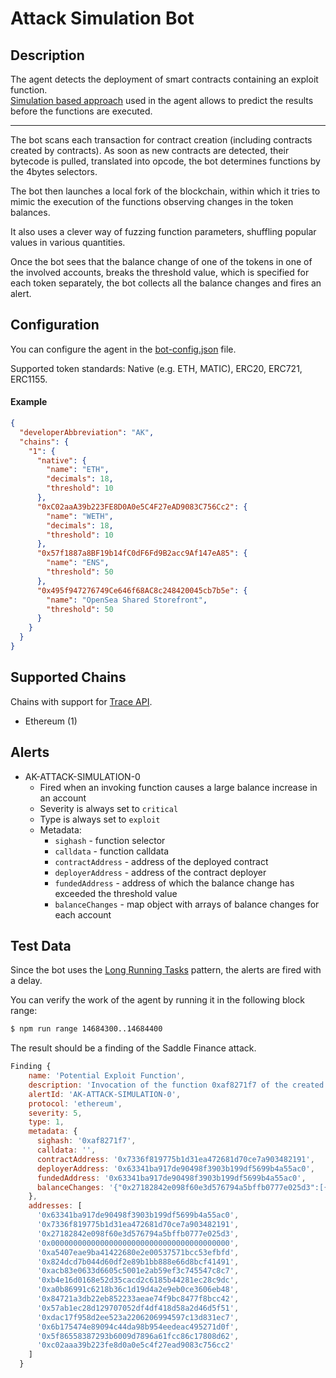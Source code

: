# Attack Simulation Bot

## Description

The agent detects the deployment of smart contracts containing an exploit function. \
[Simulation based approach](https://forta.org/blog/attack-simulation/) used in the agent
allows to predict the results before the functions are executed.

---

The bot scans each transaction for contract creation (including contracts created by contracts).
As soon as new contracts are detected, their bytecode is pulled, translated into opcode,
the bot determines functions by the 4bytes selectors.

The bot then launches a local fork of the blockchain,
within which it tries to mimic the execution of the functions
observing changes in the token balances.

It also uses a clever way of fuzzing function parameters,
shuffling popular values in various quantities.

Once the bot sees that the balance change of one of the tokens in one of the involved accounts,
breaks the threshold value,
which is specified for each token separately,
the bot collects all the balance changes and fires an alert.

## Configuration

You can configure the agent in the [bot-config.json](./bot-config.json) file.

Supported token standards: Native (e.g. ETH, MATIC), ERC20, ERC721, ERC1155.

#### Example

```json
{
  "developerAbbreviation": "AK",
  "chains": {
    "1": {
      "native": {
        "name": "ETH",
        "decimals": 18,
        "threshold": 10
      },
      "0xC02aaA39b223FE8D0A0e5C4F27eAD9083C756Cc2": {
        "name": "WETH",
        "decimals": 18,
        "threshold": 10
      },
      "0x57f1887a8BF19b14fC0dF6Fd9B2acc9Af147eA85": {
        "name": "ENS",
        "threshold": 50
      },
      "0x495f947276749Ce646f68AC8c248420045cb7b5e": {
        "name": "OpenSea Shared Storefront",
        "threshold": 50
      }
    }
  }
}
```

## Supported Chains

Chains with support for [Trace API](https://openethereum.github.io/JSONRPC-trace-module).

- Ethereum (1)

## Alerts

- AK-ATTACK-SIMULATION-0
  - Fired when an invoking function causes a large balance increase in an account
  - Severity is always set to `critical`
  - Type is always set to `exploit`
  - Metadata:
    - `sighash` - function selector
    - `calldata` - function calldata
    - `contractAddress` - address of the deployed contract
    - `deployerAddress` - address of the contract deployer
    - `fundedAddress` - address of which the balance change has exceeded the threshold value
    - `balanceChanges` - map object with arrays of balance changes for each account

## Test Data

Since the bot uses the [Long Running Tasks](https://docs.forta.network/en/latest/long-running-tasks/) pattern,
the alerts are fired with a delay.

You can verify the work of the agent by running it in the following block range:

```bash
$ npm run range 14684300..14684400
```

The result should be a finding of the Saddle Finance attack.

```js
Finding {
    name: 'Potential Exploit Function',
    description: 'Invocation of the function 0xaf8271f7 of the created contract 0x7336f819775b1d31ea472681d70ce7a903482191 leads to large balance increase in the contract deployer or function invoker account. Tokens Received: 3,375.538166306826437272 WETH',
    alertId: 'AK-ATTACK-SIMULATION-0',
    protocol: 'ethereum',
    severity: 5,
    type: 1,
    metadata: {
      sighash: '0xaf8271f7',
      calldata: '',
      contractAddress: '0x7336f819775b1d31ea472681d70ce7a903482191',
      deployerAddress: '0x63341ba917de90498f3903b199df5699b4a55ac0',
      fundedAddress: '0x63341ba917de90498f3903b199df5699b4a55ac0',
      balanceChanges: '{"0x27182842e098f60e3d576794a5bffb0777e025d3":[{"name":"USDC","type":"ERC20","decimals":6,"address":"0xa0b86991c6218b36c1d19d4a2e9eb0ce3606eb48","value":"0"}],"0x7336f819775b1d31ea472681d70ce7a903482191":[{"name":"USDT","type":"ERC20","decimals":6,"address":"0xdac17f958d2ee523a2206206994597c13d831ec7","value":"-1530488975938"},{"name":"USDC","type":"ERC20","decimals":6,"address":"0xa0b86991c6218b36c1d19d4a2e9eb0ce3606eb48","value":"-10292810638710"},{"name":"dUSDC","type":"ERC20","decimals":6,"address":"0x84721a3db22eb852233aeae74f9bc8477f8bcc42","value":"-30000000000000"},{"name":"WETH","type":"ERC20","decimals":18,"address":"0xc02aaa39b223fe8d0a0e5c4f27ead9083c756cc2","value":"-3.375538166306826437272e+21"},{"name":"DAI","type":"ERC20","decimals":18,"address":"0x6b175474e89094c44da98b954eedeac495271d0f","value":"-1.810723455638732389504479e+24"},{"name":"saddleUSD-V2","type":"ERC20","decimals":18,"address":"0x5f86558387293b6009d7896a61fcc86c17808d62","value":"-5.016537096730963109713838e+24"},{"name":"sUSD","type":"ERC20","decimals":18,"address":"0x57ab1ec28d129707052df4df418d58a2d46d5f51","value":"-3.4888626434884970935973053e+25"}],"0x0000000000000000000000000000000000000000":[{"name":"saddleUSD-V2","type":"ERC20","decimals":18,"address":"0x5f86558387293b6009d7896a61fcc86c17808d62","value":"5.016537096730963109713838e+24"},{"name":"ETH","type":"native","decimals":18,"address":"native","value":"1818098000000000"},{"name":"dUSDC","type":"ERC20","decimals":6,"address":"0x84721a3db22eb852233aeae74f9bc8477f8bcc42","value":"0"}],"0xa5407eae9ba41422680e2e00537571bcc53efbfd":[{"name":"sUSD","type":"ERC20","decimals":18,"address":"0x57ab1ec28d129707052df4df418d58a2d46d5f51","value":"5.288082139740971886935251e+24"},{"name":"DAI","type":"ERC20","decimals":18,"address":"0x6b175474e89094c44da98b954eedeac495271d0f","value":"1.810723455638732389504479e+24"},{"name":"USDC","type":"ERC20","decimals":6,"address":"0xa0b86991c6218b36c1d19d4a2e9eb0ce3606eb48","value":"7245169678636"},{"name":"USDT","type":"ERC20","decimals":6,"address":"0xdac17f958d2ee523a2206206994597c13d831ec7","value":"1530488975938"}],"0x824dcd7b044d60df2e89b1bb888e66d8bcf41491":[{"name":"saddleUSD-V2","type":"ERC20","decimals":18,"address":"0x5f86558387293b6009d7896a61fcc86c17808d62","value":"-4.2946801704731916130493856e+25"},{"name":"sUSD","type":"ERC20","decimals":18,"address":"0x57ab1ec28d129707052df4df418d58a2d46d5f51","value":"-1.04489170730028969985010855e+26"}],"0xacb83e0633d6605c5001e2ab59ef3c745547c8c7":[{"name":"USDT","type":"ERC20","decimals":6,"address":"0xdac17f958d2ee523a2206206994597c13d831ec7","value":"-1530488975938"},{"name":"USDC","type":"ERC20","decimals":6,"address":"0xa0b86991c6218b36c1d19d4a2e9eb0ce3606eb48","value":"-16691981791323"},{"name":"DAI","type":"ERC20","decimals":18,"address":"0x6b175474e89094c44da98b954eedeac495271d0f","value":"-1.810723455638732389504479e+24"}],"0xb4e16d0168e52d35cacd2c6185b44281ec28c9dc":[{"name":"USDC","type":"ERC20","decimals":6,"address":"0xa0b86991c6218b36c1d19d4a2e9eb0ce3606eb48","value":"10292810638710"},{"name":"WETH","type":"ERC20","decimals":18,"address":"0xc02aaa39b223fe8d0a0e5c4f27ead9083c756cc2","value":"-3.375538166306826437272e+21"}],"0x63341ba917de90498f3903b199df5699b4a55ac0":[{"name":"WETH","type":"ERC20","decimals":18,"address":"0xc02aaa39b223fe8d0a0e5c4f27ead9083c756cc2","value":"3.375538166306826437272e+21"}]}'
    },
    addresses: [
      '0x63341ba917de90498f3903b199df5699b4a55ac0',
      '0x7336f819775b1d31ea472681d70ce7a903482191',
      '0x27182842e098f60e3d576794a5bffb0777e025d3',
      '0x0000000000000000000000000000000000000000',
      '0xa5407eae9ba41422680e2e00537571bcc53efbfd',
      '0x824dcd7b044d60df2e89b1bb888e66d8bcf41491',
      '0xacb83e0633d6605c5001e2ab59ef3c745547c8c7',
      '0xb4e16d0168e52d35cacd2c6185b44281ec28c9dc',
      '0xa0b86991c6218b36c1d19d4a2e9eb0ce3606eb48',
      '0x84721a3db22eb852233aeae74f9bc8477f8bcc42',
      '0x57ab1ec28d129707052df4df418d58a2d46d5f51',
      '0xdac17f958d2ee523a2206206994597c13d831ec7',
      '0x6b175474e89094c44da98b954eedeac495271d0f',
      '0x5f86558387293b6009d7896a61fcc86c17808d62',
      '0xc02aaa39b223fe8d0a0e5c4f27ead9083c756cc2'
    ]
  }

```
